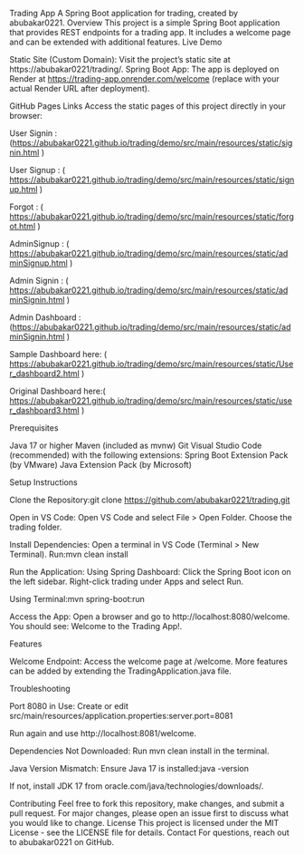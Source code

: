 Trading App
A Spring Boot application for trading, created by abubakar0221.
Overview
This project is a simple Spring Boot application that provides REST endpoints for a trading app. It includes a welcome page and can be extended with additional features.
Live Demo

Static Site (Custom Domain): Visit the project’s static site at https://abubakar0221/trading/.
Spring Boot App: The app is deployed on Render at https://trading-app.onrender.com/welcome (replace with your actual Render URL after deployment).

GitHub Pages Links
Access the static pages of this project directly in your browser:



 User Signin : (https://abubakar0221.github.io/trading/demo/src/main/resources/static/signin.html )

 User Signup : ( https://abubakar0221.github.io/trading/demo/src/main/resources/static/signup.html )

 Forgot : ( https://abubakar0221.github.io/trading/demo/src/main/resources/static/forgot.html )

 AdminSignup : ( https://abubakar0221.github.io/trading/demo/src/main/resources/static/adminSignup.html )

 Admin Signin : ( https://abubakar0221.github.io/trading/demo/src/main/resources/static/adminSignin.html )

 Admin Dashboard : (https://abubakar0221.github.io/trading/demo/src/main/resources/static/adminSignin.html )

 Sample Dashboard here: ( https://abubakar0221.github.io/trading/demo/src/main/resources/static/User_dashboard2.html )
         
 Original Dashboard here:( https://abubakar0221.github.io/trading/demo/src/main/resources/static/user_dashboard3.html )

Prerequisites

Java 17 or higher
Maven (included as mvnw)
Git
Visual Studio Code (recommended) with the following extensions:
Spring Boot Extension Pack (by VMware)
Java Extension Pack (by Microsoft)



Setup Instructions

Clone the Repository:git clone https://github.com/abubakar0221/trading.git


Open in VS Code:
Open VS Code and select File > Open Folder.
Choose the trading folder.


Install Dependencies:
Open a terminal in VS Code (Terminal > New Terminal).
Run:mvn clean install




Run the Application:
Using Spring Dashboard:
Click the Spring Boot icon on the left sidebar.
Right-click trading under Apps and select Run.


Using Terminal:mvn spring-boot:run




Access the App:
Open a browser and go to http://localhost:8080/welcome.
You should see: Welcome to the Trading App!.



Features

Welcome Endpoint: Access the welcome page at /welcome.
More features can be added by extending the TradingApplication.java file.

Troubleshooting

Port 8080 in Use:
Create or edit src/main/resources/application.properties:server.port=8081


Run again and use http://localhost:8081/welcome.


Dependencies Not Downloaded:
Run mvn clean install in the terminal.


Java Version Mismatch:
Ensure Java 17 is installed:java -version


If not, install JDK 17 from oracle.com/java/technologies/downloads/.



Contributing
Feel free to fork this repository, make changes, and submit a pull request. For major changes, please open an issue first to discuss what you would like to change.
License
This project is licensed under the MIT License - see the LICENSE file for details.
Contact
For questions, reach out to abubakar0221 on GitHub.
